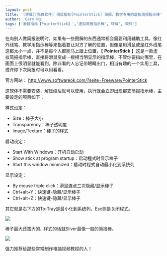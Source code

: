 ```yaml
---
layout: post
title: '[转载][免费软件] 滑鼠指标[PointerStick] 简报、教学专用的虚拟简报指示棒'
author: 'Gary Ng'
tags: ['滑鼠指标【PointerStick】','虚拟简报指示棒','转载','软件']
---
```


在向别人做简报说明时，如果有一些图解的东西通常都会需要利用辅助工具，像红外线笔、教学用指示棒等来指着要让对方了解的位置，但像是用滑鼠或是红外线笔这都太小一点，并不是每个人都能马上跟上位置，【 **PointerStick** 】这是一款虚拟简报指示棒，直接将滑鼠变成一根相当明显示的指示棒，不管你要指向哪里，在画面上很明显就能看到，除非看的人忘记带眼睛出门，相当有趣的一个实用工具，或许你下次简报时可以用看看。  
  
  
官方网站： <http://www.softwareok.com/?seite=Freeware/PointerStick>  
  
  


这软体不需要安装，解压缩后就可以使用，执行就会立即出现那支简报指示棒，主要设定的项目如下：

样式设定：

  * Size：棒子大小
  * Transparency：棒子透明度
  * Image/Texture：棒子的样式

启动设定：

  * Start With Windows：开机自动启动
  * Show stick at program startup：启动程式时显示棒子
  * Start this window minmized：启动时程式自动最小化到系统列

显示设定：

  * By mouse triple click：滑鼠连点三次隐藏/显示棒子
  * Ctrl+alt+Y：快速键-隐藏/显示棒子
  * Ctrl+alt+Z：快速键-隐藏/显示棒子

其它就是右下方的To-Tray是最小化到系统列，Esc则是关闭程式。

  


  


![](http://4.bp.blogspot.com/-bBKLTXTbNeI/TstLibXn1CI/AAAAAAAAA0s/TKATo0py6hw/s1600/01.png)

  
棒子最大还蛮大的…样式的话就Sliver最像一般的简报棒。  


  


  


![](http://2.bp.blogspot.com/-qqHqaXpu-oc/TstLk3JfKzI/AAAAAAAAA00/63_y42DDykM/s1600/02.png)

  


强力推荐给那些常常制作电脑视频教程的人！
